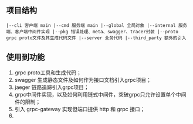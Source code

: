 
## 项目结构
`
|--cli 客户端 main
|--cmd 服务端 main
|--global 全局对象
|--internal 服务端、客户端中间件实现
|--pkg 错误处理、meta、swagger、tracer封装
|--proto grpc proto文件及其生成代码文件
|--server 业务代码
|--third_party 额外的引入
`

## 使用到功能
1. grpc proto工具和生成代码；
2. swagger 生成静态文件及如何作为接口文档引入grpc项目；
3. jaeger 链路追踪引入grpc项目；
4. grpc中间件实现，以及如何利用链式中间件，突破grpc只允许设置单个中间件的限制；
5. 引入 grpc-gateway 实现但端口提供 http 和 grpc 接口；
6. 